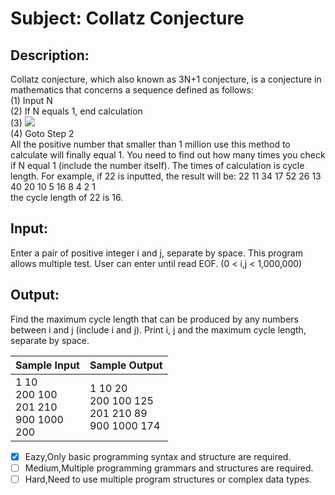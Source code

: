 # Subject: Collatz Conjecture
## Description:
Collatz conjecture, which also known as 3N+1 conjecture, is a conjecture in mathematics that concerns a sequence defined as follows:<br>
(1) Input N<br>
(2) If N equals 1, end calculation<br>
(3) ![](https://i.imgur.com/LzRpJ35.png)<br>
(4) Goto Step 2<br>
All the positive number that smaller than 1 million use this method to calculate will finally equal 1. You need to find out how many times you check if N equal 1 (include the number itself). The times of calculation is cycle length.
For example, if 22 is inputted,
the result will be: 22 11 34 17 52 26 13 40 20 10 5 16 8 4 2 1<br>
the cycle length of 22 is 16.


## Input:
Enter a pair of positive integer i and j, separate by space. This program allows multiple test. User can enter until read EOF. (0 < i,j < 1,000,000)

## Output:
Find the maximum cycle length that can be produced by any numbers between i and j (include i and j). Print i, j and the maximum cycle length, separate by space.

| Sample Input	 | Sample Output |
| -------- | -------- |
|1 10<br>200 100<br>201 210<br>900 1000<br>200| 1 10 20<br>200 100 125<br>201 210 89<br>900 1000 174|


- [x]  Eazy,Only basic programming syntax and structure are required.
- [ ]  Medium,Multiple programming grammars and structures are required.
- [ ] Hard,Need to use multiple program structures or complex data types.